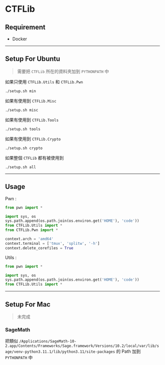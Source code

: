 # CTFLib

## Requirement

- Docker

---
## Setup For Ubuntu
> 需要把 `CTFLib` 所在的資料夾加到 `PYTHONPATH` 中

如果只使用 `CTFLib.Utils` 和 `CTFLib.Pwn`

```shell
./setup.sh min
```

如果有使用到 `CTFLib.Misc`

```shell
./setup.sh misc
```

如果有使用到 `CTFLib.Tools`

```shell
./setup.sh tools
```

如果有使用到 `CTFLib.Crypto`

```shell
./setup.sh crypto
```

如果整個 `CTFLib` 都有被使用到

```shell
./setup.sh all
```


---
## Usage

Pwn : 

```py
from pwn import *

import sys, os
sys.path.append(os.path.join(os.environ.get('HOME'), 'code'))
from CTFLib.Utils import *
from CTFLib.Pwn import *

context.arch = 'amd64'
context.terminal = ['tmux', 'splitw', '-h']
context.delete_corefiles = True


```


Utils : 

```py
from pwn import *

import sys, os
sys.path.append(os.path.join(os.environ.get('HOME'), 'code'))
from CTFLib.Utils import *


```


---
## Setup For Mac
> 未完成

### SageMath

把類似 `/Applications/SageMath-10-2.app/Contents/Frameworks/Sage.framework/Versions/10.2/local/var/lib/sage/venv-python3.11.1/lib/python3.11/site-packages` 的 Path 加到 `PYTHONPATH` 中



